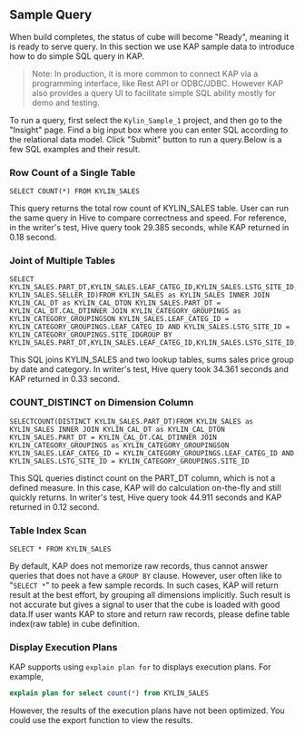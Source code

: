 ## Sample Query

When build completes, the status of cube will become "Ready", meaning it is ready to serve query. In this section we use KAP sample data to introduce how to do simple SQL query in KAP.

> Note: In production, it is more common to connect KAP via a programming interface, like Rest API or ODBC/JDBC. However KAP also provides a query UI to facilitate simple SQL ability mostly for demo and testing.

To run a query, first select the `Kylin_Sample_1` project, and then go to the "Insight" page. Find a big input box where you can enter SQL according to the relational data model. Click "Submit" button to run a query.Below is a few SQL examples and their result.  

### Row Count of a Single Table

```
SELECT COUNT(*) FROM KYLIN_SALES
```

This query returns the total row count of KYLIN_SALES table. User can run the same query in Hive to compare correctness and speed. For reference, in the writer's test, Hive query took 29.385 seconds, while KAP returned in 0.18 second. 

### Joint of Multiple Tables

```
SELECT KYLIN_SALES.PART_DT,KYLIN_SALES.LEAF_CATEG_ID,KYLIN_SALES.LSTG_SITE_ID,KYLIN_CATEGORY_GROUPINGS.META_CATEG_NAME,KYLIN_CATEGORY_GROUPINGS.CATEG_LVL2NAME,KYLIN_CATEGORY_GROUPINGS.CATEG_LVL3NAME,KYLIN_SALES.LSTG_FORMAT_NAME,SUM(KYLIN_SALES.PRICE),COUNT(DISTINCT KYLIN_SALES.SELLER_ID)FROM KYLIN_SALES as KYLIN_SALES INNER JOIN KYLIN_CAL_DT as KYLIN_CAL_DTON KYLIN_SALES.PART_DT = KYLIN_CAL_DT.CAL_DTINNER JOIN KYLIN_CATEGORY_GROUPINGS as KYLIN_CATEGORY_GROUPINGSON KYLIN_SALES.LEAF_CATEG_ID = KYLIN_CATEGORY_GROUPINGS.LEAF_CATEG_ID AND KYLIN_SALES.LSTG_SITE_ID = KYLIN_CATEGORY_GROUPINGS.SITE_IDGROUP BY KYLIN_SALES.PART_DT,KYLIN_SALES.LEAF_CATEG_ID,KYLIN_SALES.LSTG_SITE_ID,KYLIN_CATEGORY_GROUPINGS.META_CATEG_NAME,KYLIN_CATEGORY_GROUPINGS.CATEG_LVL2NAME,KYLIN_CATEGORY_GROUPINGS.CATEG_LVL3NAME,KYLIN_SALES.LSTG_FORMAT_NAME
```

This SQL joins KYLIN_SALES and two lookup tables, sums sales price group by date and category. In writer's test, Hive query took 34.361 seconds and KAP returned in 0.33 second. 

### COUNT_DISTINCT on Dimension Column

```
SELECTCOUNT(DISTINCT KYLIN_SALES.PART_DT)FROM KYLIN_SALES as KYLIN_SALES INNER JOIN KYLIN_CAL_DT as KYLIN_CAL_DTON KYLIN_SALES.PART_DT = KYLIN_CAL_DT.CAL_DTINNER JOIN KYLIN_CATEGORY_GROUPINGS as KYLIN_CATEGORY_GROUPINGSON KYLIN_SALES.LEAF_CATEG_ID = KYLIN_CATEGORY_GROUPINGS.LEAF_CATEG_ID AND KYLIN_SALES.LSTG_SITE_ID = KYLIN_CATEGORY_GROUPINGS.SITE_ID
```

This SQL queries distinct count on the PART_DT column, which is not a defined measure. In this case, KAP will do calculation on-the-fly and still quickly returns. In writer's test, Hive query took 44.911 seconds and KAP returned in 0.12 second.

### Table Index Scan

```
SELECT * FROM KYLIN_SALES
```

By default, KAP does not memorize raw records, thus cannot answer queries that does not have a `GROUP BY` clause. However, user often like to "`SELECT *`" to peek a few sample records. In such cases, KAP will return result at the best effort, by grouping all dimensions implicitly. Such result is not accurate but gives a signal to user that the cube is loaded with good data.If user wants KAP to store and return raw records, please define table index(raw table) in cube definition.

### Display Execution Plans

KAP supports using `explain plan for` to displays execution plans. For example,

```sql
explain plan for select count(*) from KYLIN_SALES
```

However, the results of the execution plans have not been optimized. You could use the export function to view the results.
